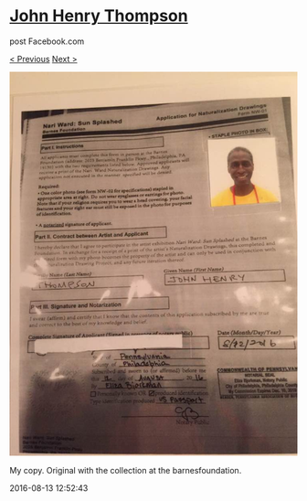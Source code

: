 # [John Henry Thompson](../README.md)
post Facebook.com

[< Previous](2016-08-13-16.md) [Next >](2016-08-12-1.md)

[![](../media/2016-08-13/Timeline-Photos-My-copy-Original-with-the-collection-at-the-barn.jpg)](../README.md)

My copy. Original with the collection at the barnesfoundation.

2016-08-13 12:52:43